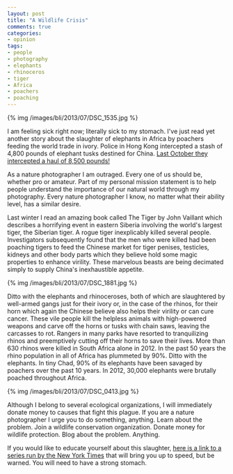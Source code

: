 ```yaml
---
layout: post
title: "A Wildlife Crisis"
comments: true
categories:
- opinion
tags:
- people
- photography
- elephants
- rhinoceros
- tiger
- Africa
- poachers
- poaching
---
```


{% img /images/bli/2013/07/DSC_1535.jpg %}

I am feeling sick right now; literally sick to my stomach. I've just read yet another story about the slaughter of elephants in Africa by poachers feeding the world trade in ivory. Police in Hong Kong intercepted a stash of 4,800 pounds of elephant tusks destined for China. [Last October they intercepted a haul of 8,500 pounds!](http://www.nytimes.com/2013/07/20/world/asia/hong-kong-seizes-smuggled-elephant-tusks.html?hpw)

As a nature photographer I am outraged. Every one of us should be, whether pro or amateur. Part of my personal mission statement is to help people understand the importance of our natural world through my photography. Every nature photographer I know, no matter what their ability level, has a similar desire.

<!-- more -->

Last winter I read an amazing book called The Tiger by John Vaillant which describes a horrifying event in eastern Siberia involving the world's largest tiger, the Siberian tiger. A rogue tiger inexplicably killed several people. Investigators subsequently found that the men who were killed had been poaching tigers to feed the Chinese market for tiger penises, testicles, kidneys and other body parts which they believe hold some magic properties to enhance virility. These marvelous beasts are being decimated simply to supply China's inexhaustible appetite. 

{% img /images/bli/2013/07/DSC_1881.jpg %}

Ditto with the elephants and rhinoceroses, both of which are slaughtered by well-armed gangs just for their ivory or, in the case of the rhinos, for their horn which again the Chinese believe also helps their virility or can cure cancer. These vile people kill the helpless animals with high-powered weapons and carve off the horns or tusks with chain saws, leaving the carcasses to rot. Rangers in many parks have resorted to tranquilizing rhinos and preemptively cutting off their horns to save their lives. More than 630 rhinos were killed in South Africa alone in 2012. In the past 50 years the rhino population in all of Africa has plummeted by 90%. Ditto with the elephants. In tiny Chad, 90% of its elephants have been savaged by poachers over the past 10 years. In 2012, 30,000 elephants were brutally poached throughout Africa. 

{% img /images/bli/2013/07/DSC_0413.jpg %}

Although I belong to several ecological organizations, I will immediately donate money to causes that fight this plague. If you are a nature photographer I urge you to do something, anything. Learn about the problem. Join a wildlife conservation organization. Donate money for wildlife protection. Blog about the problem. Anything. 

If you would like to educate yourself about this slaughter, [here is a link to a series run by the New York Times](http://www.nytimes.com/interactive/world/africa/the-price-of-ivory.html) that will bring you up to speed, but be warned. You will need to have a strong stomach. 
